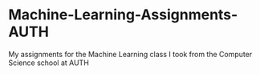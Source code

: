 # Machine-Learning-Assignments-AUTH
My assignments for the Machine Learning class I took from the Computer Science school at AUTH
